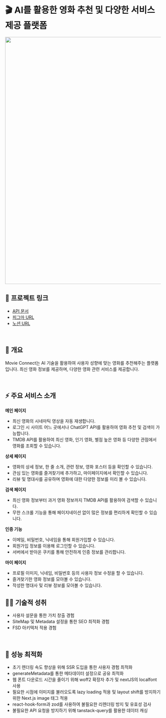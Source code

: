 # 🎬 AI를 활용한 영화 추천 및 다양한 서비스 제공 플랫폼

<div align="center">
<img src="https://github.com/Zero-1016/movie-connect/assets/115636461/a01d3cc0-76e2-4fb4-9521-0ff6abc525b5" width="800px"/>
</div>

## 🔗 프로젝트 링크

- [API 문서](https://aboard-creator-055.notion.site/faa0cf0d37034c11b0b0d94da3525778?v=12b9899bb55e4894896132e49e3b56e7&pvs=4)
- [피그마 URL](https://www.figma.com/design/q9JJd6bmpECOb9GBubKlaG/starbucks-ban?node-id=6-2&t=S9gW0gBRk2b2ObxN-1)
- [노션 URL](https://aboard-creator-055.notion.site/693c3021d9444753a95ef6acdec84507?v=5d4e91435ec441d797c4d5bde19c9b88&pvs=4)

<br />

## 📖 개요

Movie Connect는 AI 기술을 활용하여 사용자 성향에 맞는 영화를 추천해주는 플랫폼입니다. 최신 영화 정보를 제공하며, 다양한 영화 관련 서비스를 제공합니다.

<br />

## ⚡ 주요 서비스 소개

**메인 페이지**

- 최신 영화의 시네마틱 영상을 자동 재생합니다.
- 로그인 시 사이트 어느 곳에서나 ChatGPT API를 활용하여 영화 추천 및 검색이 가능합니다.
- TMDB API를 활용하여 최신 영화, 인기 영화, 별점 높은 영화 등 다양한 관점에서 영화를 조회할 수 있습니다.

**상세 페이지**

- 영화의 상세 정보, 한 줄 소개, 관련 정보, 영화 포스터 등을 확인할 수 있습니다.
- 관심 있는 영화를 즐겨찾기에 추가하고, 마이페이지에서 확인할 수 있습니다.
- 리뷰 및 명대사를 공유하며 영화에 대한 다양한 정보를 미리 볼 수 있습니다.

**검색 페이지**

- 최신 영화 정보부터 과거 영화 정보까지 TMDB API를 활용하여 검색할 수 있습니다.
- 무한 스크롤 기능을 통해 페이지네이션 없이 많은 정보를 편리하게 확인할 수 있습니다.

**인증 기능**

- 이메일, 비밀번호, 닉네임을 통해 회원가입할 수 있습니다.
- 회원가입 정보를 이용해 로그인할 수 있습니다.
- 서버에서 받아온 쿠키를 통해 안전하게 인증 정보를 관리합니다.

**마이 페이지**

- 프로필 이미지, 닉네임, 비밀번호 등의 사용자 정보 수정을 할 수 있습니다.
- 즐겨찾기한 영화 정보를 모아볼 수 있습니다.
- 작성한 명대사 및 리뷰 정보를 모아볼 수 있습니다.

## 👨‍🎓 기술적 성취
- 사용자 설문을 통한 가치 창출 경험
- SiteMap 및 Metadata 설정을 통한 SEO 최적화 경험
- FSD 아키텍처 적용 경험

<br />

## 🚀 성능 최적화
- 초기 렌더링 속도 향상을 위해 SSR 도입을 통한 사용자 경험 최적화
- generateMetadata를 통한 메타데이터 설정으로 공유 최적화
- 웹 폰트 다운로드 시간을 줄이기 위해 woff2 확장자 추가 및 nextJS의 localfont 사용
- 필요한 시점에 이미지를 불러오도록 lazy loading 적용 및 layout shift를 방지하기 위한 Next.js image 태그 적용
- react-hook-form과 zod를 사용하여 불필요한 리렌더링 방지 및 유효성 검사
- 불필요한 API 요청을 방지하기 위해 tanstack-query를 활용한 데이터 캐싱
